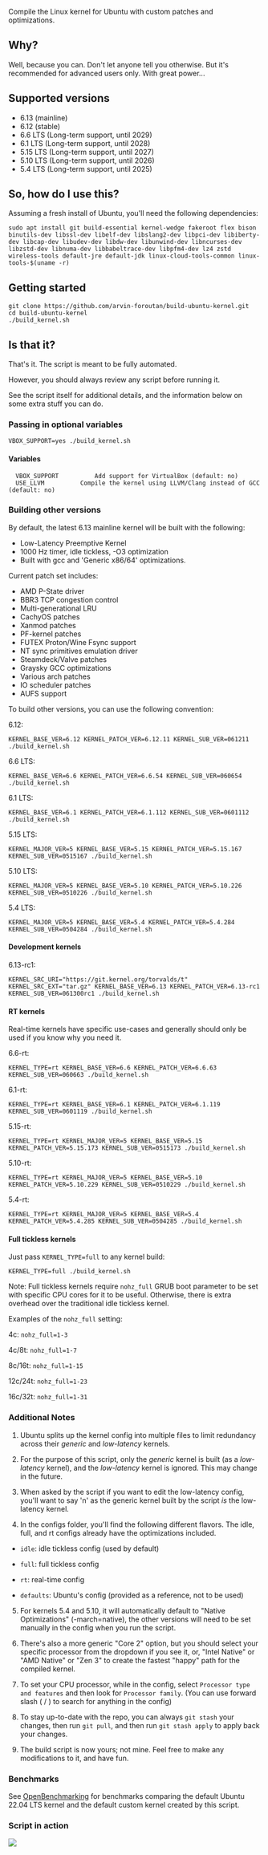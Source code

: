 Compile the Linux kernel for Ubuntu with custom patches and optimizations.

## Why?

Well, because you can. Don't let anyone tell you otherwise. But it's recommended for advanced users only. With great power...

## Supported versions

- 6.13 (mainline)
- 6.12 (stable)
- 6.6 LTS (Long-term support, until 2029)
- 6.1 LTS (Long-term support, until 2028)
- 5.15 LTS (Long-term support, until 2027)
- 5.10 LTS (Long-term support, until 2026)
- 5.4 LTS (Long-term support, until 2025)

## So, how do I use this?

Assuming a fresh install of Ubuntu, you'll need the following dependencies:

```console
sudo apt install git build-essential kernel-wedge fakeroot flex bison binutils-dev libssl-dev libelf-dev libslang2-dev libpci-dev libiberty-dev libcap-dev libudev-dev libdw-dev libunwind-dev libncurses-dev libzstd-dev libnuma-dev libbabeltrace-dev libpfm4-dev lz4 zstd wireless-tools default-jre default-jdk linux-cloud-tools-common linux-tools-$(uname -r)
```

## Getting started

```console
git clone https://github.com/arvin-foroutan/build-ubuntu-kernel.git
cd build-ubuntu-kernel
./build_kernel.sh
```

## Is that it?

That's it. The script is meant to be fully automated.

However, you should always review any script before running it.

See the script itself for additional details, and the information below on some extra stuff you can do.

### Passing in optional variables

```console
VBOX_SUPPORT=yes ./build_kernel.sh
```

#### Variables

```console
  VBOX_SUPPORT			Add support for VirtualBox (default: no)
  USE_LLVM			Compile the kernel using LLVM/Clang instead of GCC (default: no)
```

### Building other versions

By default, the latest 6.13 mainline kernel will be built with the following:

- Low-Latency Preemptive Kernel
- 1000 Hz timer, idle tickless, -O3 optimization
- Built with gcc and 'Generic x86/64' optimizations.

Current patch set includes:

 - AMD P-State driver
 - BBR3 TCP congestion control
 - Multi-generational LRU
 - CachyOS patches
 - Xanmod patches
 - PF-kernel patches
 - FUTEX Proton/Wine Fsync support
 - NT sync primitives emulation driver
 - Steamdeck/Valve patches
 - Graysky GCC optimizations
 - Various arch patches
 - IO scheduler patches
 - AUFS support

To build other versions, you can use the following convention:

6.12:

```console
KERNEL_BASE_VER=6.12 KERNEL_PATCH_VER=6.12.11 KERNEL_SUB_VER=061211 ./build_kernel.sh
```

6.6 LTS:

```console
KERNEL_BASE_VER=6.6 KERNEL_PATCH_VER=6.6.54 KERNEL_SUB_VER=060654 ./build_kernel.sh
```

6.1 LTS:

```console
KERNEL_BASE_VER=6.1 KERNEL_PATCH_VER=6.1.112 KERNEL_SUB_VER=0601112 ./build_kernel.sh
```

5.15 LTS:

```console
KERNEL_MAJOR_VER=5 KERNEL_BASE_VER=5.15 KERNEL_PATCH_VER=5.15.167 KERNEL_SUB_VER=0515167 ./build_kernel.sh
```

5.10 LTS:

```console
KERNEL_MAJOR_VER=5 KERNEL_BASE_VER=5.10 KERNEL_PATCH_VER=5.10.226 KERNEL_SUB_VER=0510226 ./build_kernel.sh
```

5.4 LTS:

```console
KERNEL_MAJOR_VER=5 KERNEL_BASE_VER=5.4 KERNEL_PATCH_VER=5.4.284 KERNEL_SUB_VER=0504284 ./build_kernel.sh
```

#### Development kernels

6.13-rc1:

```console
KERNEL_SRC_URI="https://git.kernel.org/torvalds/t" KERNEL_SRC_EXT="tar.gz" KERNEL_BASE_VER=6.13 KERNEL_PATCH_VER=6.13-rc1 KERNEL_SUB_VER=061300rc1 ./build_kernel.sh
```

#### RT kernels

Real-time kernels have specific use-cases and generally should only be used if you know why you need it.

6.6-rt:

```console
KERNEL_TYPE=rt KERNEL_BASE_VER=6.6 KERNEL_PATCH_VER=6.6.63 KERNEL_SUB_VER=060663 ./build_kernel.sh
```

6.1-rt:

```console
KERNEL_TYPE=rt KERNEL_BASE_VER=6.1 KERNEL_PATCH_VER=6.1.119 KERNEL_SUB_VER=0601119 ./build_kernel.sh
```

5.15-rt:

```console
KERNEL_TYPE=rt KERNEL_MAJOR_VER=5 KERNEL_BASE_VER=5.15 KERNEL_PATCH_VER=5.15.173 KERNEL_SUB_VER=0515173 ./build_kernel.sh
```

5.10-rt:

```console
KERNEL_TYPE=rt KERNEL_MAJOR_VER=5 KERNEL_BASE_VER=5.10 KERNEL_PATCH_VER=5.10.229 KERNEL_SUB_VER=0510229 ./build_kernel.sh
```

5.4-rt:

```console
KERNEL_TYPE=rt KERNEL_MAJOR_VER=5 KERNEL_BASE_VER=5.4 KERNEL_PATCH_VER=5.4.285 KERNEL_SUB_VER=0504285 ./build_kernel.sh
```

#### Full tickless kernels

Just pass `KERNEL_TYPE=full` to any kernel build:

```console
KERNEL_TYPE=full ./build_kernel.sh
```

Note: Full tickless kernels require `nohz_full` GRUB boot parameter to be set with specific CPU cores for it to be useful. Otherwise, there is extra overhead over the traditional idle tickless kernel. 

Examples of the `nohz_full` setting:

4c: `nohz_full=1-3`

4c/8t: `nohz_full=1-7`

8c/16t: `nohz_full=1-15`

12c/24t: `nohz_full=1-23`

16c/32t: `nohz_full=1-31`

### Additional Notes

1. Ubuntu splits up the kernel config into multiple files to limit redundancy across their *generic* and *low-latency* kernels.

2. For the purpose of this script, only the *generic* kernel is built (as a *low-latency* kernel), and the *low-latency* kernel is ignored. This may change in the future.

3. When asked by the script if you want to edit the low-latency config, you'll want to say 'n' as the generic kernel built by the script *is* the low-latency kernel.

4. In the configs folder, you'll find the following different flavors. The idle, full, and rt configs already have the optimizations included.

 - `idle`: idle tickless config (used by default)

 - `full`: full tickless config

 - `rt`: real-time config
 
 - `defaults`: Ubuntu's config (provided as a reference, not to be used)
 
5. For kernels 5.4 and 5.10, it will automatically default to "Native Optimizations" (-march=native), the other versions will need to be set manually in the config when you run the script. 

6. There's also a more generic "Core 2" option, but you should select your specific processor from the dropdown if you see it, or, "Intel Native" or "AMD Native" or "Zen 3" to create the fastest "happy" path for the compiled kernel.

7. To set your CPU processor, while in the config, select `Processor type and features` and then look for `Processor family`. (You can use forward slash ( / ) to search for anything in the config)

8. To stay up-to-date with the repo, you can always `git stash` your changes, then run `git pull`, and then run `git stash apply` to apply back your changes.

9. The build script is now yours; not mine. Feel free to make any modifications to it, and have fun.

### Benchmarks

See [OpenBenchmarking](https://openbenchmarking.org/result/2406165-NE-OSBENCHTE40&sgm=1&ppt=D&shm=1&sgm=1&ppt=D)
for benchmarks comparing the default Ubuntu 22.04 LTS kernel and the default custom kernel created by this script.

### Script in action

![](https://i.imgur.com/1ByFhHi.gif)
